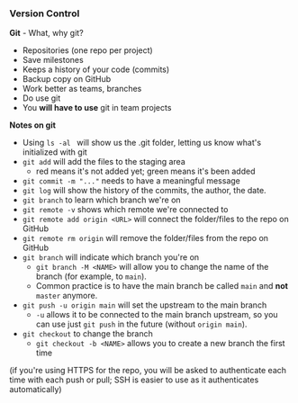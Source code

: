 ### Version Control

**Git** - What, why git?

* Repositories (one repo per project)
* Save milestones
* Keeps a history of your code (commits)
* Backup copy on GitHub
* Work better as teams, branches
* Do use git
* You **will have to use** git in team projects

**Notes on git**

* Using `ls -al ` will show us the .git folder, letting us know what's initialized with git
* `git add` will add the files to the staging area
  * red means it's not added yet; green means it's been added
* `git commit -m "..."` needs to have a meaningful message
* `git log` will show the history of the commits, the author, the date.
* `git branch` to learn which branch we're on
* `git remote -v` shows which remote we're connected to
* `git remote add origin <URL>` will connect the folder/files to the repo on GitHub
* `git remote rm origin` will remove the folder/files from the repo on GitHub
* `git branch` will indicate which branch you're on
  * `git branch -M <NAME>` will allow you to change the name of the branch (for example, to `main`).
  * Common practice is to have the main branch be called `main` and **not** `master` anymore.
* `git push -u origin main` will set the upstream to the main branch 
  * `-u` allows it to be connected to the main branch upstream, so you can use just `git push` in the future (without `origin main`).
* `git checkout` to change the branch
  * `git checkout -b <NAME>` allows you to create a new branch the first time

(if you're using HTTPS for the repo, you will be asked to authenticate each time with each push or pull; SSH is easier to use as it authenticates automatically)
